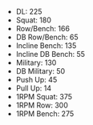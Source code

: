 * DL: 225
*  Squat: 180
*  Row/Bench: 166
*  DB Row/Bench: 65
*  Incline Bench: 135
*  Incline DB Bench: 55
*  Military: 130
*  DB Military: 50
*  Push Up: 45
*  Pull Up: 14
*  1RPM Squat: 375
*  1RPM Row: 300
*  1RPM Bench: 275
